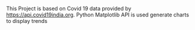 This Project is based on Covid 19 data provided by https://api.covid19india.org. Python Matplotlib API is used generate charts to display trends 

